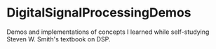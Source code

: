 # DigitalSignalProcessingDemos
Demos and implementations of concepts I learned while self-studying Steven W. Smith's textbook on DSP.
